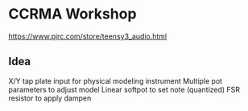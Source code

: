 # CCRMA Workshop

https://www.pjrc.com/store/teensy3_audio.html


## Idea

X/Y tap plate input for physical modeling instrument
Multiple pot parameters to adjust model
Linear softpot to set note (quantized)
FSR resistor to apply dampen

